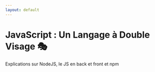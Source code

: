 ```yaml
---
layout: default
---
```


# JavaScript : Un Langage à Double Visage 🎭

<div class="grid grid-cols-5 gap-3">

<div class="col-span-3">

Explications sur NodeJS, le JS en back et front et npm

</div>

</div>